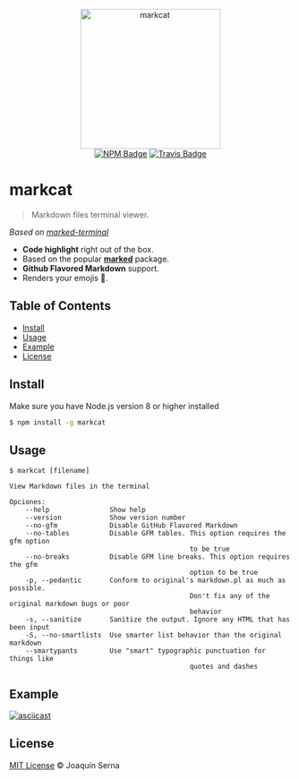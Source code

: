 <p align="center">
	<img src="https://i.imgur.com/Kp0FVMr.png" width="250" alt="markcat" />
	<br />
	<a href="https://www.npmjs.org/package/markcat"><img src="https://img.shields.io/npm/v/markcat.svg" alt="NPM Badge"></a>
	<a href="https://travis-ci.org/BubuAnabelas/markcat"><img src="https://img.shields.io/travis/BubuAnabelas/markcat.svg" alt="Travis Badge" /></a>
</p>

# markcat

> Markdown files terminal viewer.

_Based on [marked-terminal](https://github.com/mikaelbr/marked-terminal)_

- **Code highlight** right out of the box.
- Based on the popular [**marked**](https://github.com/chjj/marked) package.
- **Github Flavored Markdown** support.
- Renders your emojis :tada:.

## Table of Contents

- [Install](#install)
- [Usage](#usage)
- [Example](#example)
- [License](#license)

## Install

Make sure you have Node.js version 8 or higher installed

```sh
$ npm install -g markcat
```

## Usage

```
$ markcat [filename]

View Markdown files in the terminal

Opciones:
	--help               Show help
	--version            Show version number
	--no-gfm             Disable GitHub Flavored Markdown
	--no-tables          Disable GFM tables. This option requires the gfm option
											 to be true
	--no-breaks          Disable GFM line breaks. This option requires the gfm
											 option to be true
	-p, --pedantic       Conform to original's markdown.pl as much as possible.
											 Don't fix any of the original markdown bugs or poor
											 behavior
	-s, --sanitize       Sanitize the output. Ignore any HTML that has been input
	-S, --no-smartlists  Use smarter list behavior than the original markdown
	--smartypants        Use "smart" typographic punctuation for things like
											 quotes and dashes
```

## Example

[![asciicast](https://asciinema.org/a/xR59kF01pnzoKLpJ3OVbfyMlM.png)](https://asciinema.org/a/xR59kF01pnzoKLpJ3OVbfyMlM)

## License

[MIT License](https://oss.ninja/mit/bubuanabelas) © Joaquín Serna
